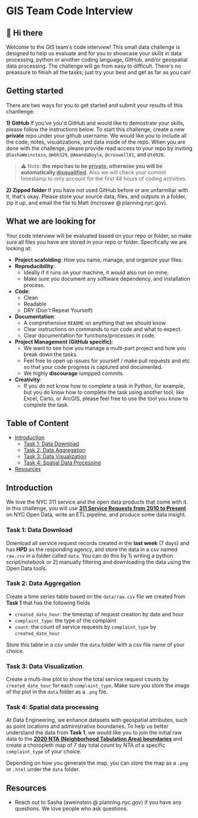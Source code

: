 # GIS Team Code Interview

## 👋 Hi there

Welcome to the GIS team's code interview! This small data challenge is designed to help us evaluate and for you to showcase your skills in data processing, python or another coding language, GitHub, and/or geospatial data processing. The challenge will go from easy to difficult.  There's no preassure to finish all the tasks; just try your best and get as far as you can!

## Getting started

There are two ways for you to get started and submit your results of this chanllenge:

**1) GitHub**
If you've you'd GitHub and would like to demostrate your skills, please follow the instructions below.
To start this challenge, create a new **private** repo under your github username. We would like you to include all the code, notes, visualizations, and data inside of the repo. When you are done with the challenge, please provide read access to your repo by inviting `@SashaWeinstein`, `@mbh329`, `@AmandaDoyle`, `@croswell81`, and `@td928`.
> ⚠️ Note: **the repo has to be <ins>private</ins>, otherwise you will be automatically <ins>disqualified</ins>**. Also we will check your commit timestamp to only account for the first 48 hours of coding activities.

**2) Zipped folder**
If you have not used GitHub before or are unfarmiliar with it, that's okay.  Please store your source data, files, and outputs in a folder, zip it up, and email the file to Matt (mcroswe @ planning.nyc.gov).

## What we are looking for

Your code interview will be evaluated based on your repo or folder, so make sure all files you have are stored in your repo or folder. Specifically we are looking at:

- **Project scafolding**: How you name, manage, and organize your files.
- **Reproducibility**:
  - Ideally if it runs on your machine, it would also run on mine.
  - Make sure you document any software dependency, and installation process.
- **Code**:
  - Clean
  - Readable
  - DRY (Don't Repeat Yourself)
- **Documentation**:
  - A comprehensive `README` on anything that we should know.
  - Clear instructions on commands to run code and what to expect.
  - Clear documentation for functions/processes in code.
- **Project Management (GitHub specific)**:
  - We want to see how you manage a multi-part project and how you break down the tasks.
  - Feel free to open up issues for yourself / make pull requests and etc so that your code progress is captured and documented.
  - We highly **discourage** lumpped commits.
- **Creativity**:
  - If you do not know how to complete a task in Python, for example, but you do know how to complete the task using another tool, like Excel, Carto, or ArcGIS, please feel free to use the tool you know to complete the task.  


## Table of Content

- [Introduction](#introduction)
  - [Task 1: Data Download](#task-1-data-download)
  - [Task 2: Data Aggregation](#task-2-data-aggregation)
  - [Task 3: Data Visualization](#task-3-data-visualization)
  - [Task 4: Spatial Data Processing](#task-4-spatial-data-processing)
- [Resources](#resources)

## Introduction

We love the NYC 311 service and the open data products that come with it. In this challenge, you will use **[311 Service Requests from 2010 to Present](https://data.cityofnewyork.us/Social-Services/311-Service-Requests-from-2010-to-Present/erm2-nwe9)** on NYC Open Data, write an ETL pipeline, and produce some data insight.

### Task 1: Data Download

Download all service request records created in the **last week** (7 days) and has **HPD** as the responding agency, and store the data in a csv named `raw.csv` in a folder called `data`.
You can do this by 1) writing a python script/notebook or 2) manually filtering and downloading the data using the Open Data tools.

### Task 2: Data Aggregation

Create a time series table based on the `data/raw.csv` file we created from **Task 1** that has the following fields

- `created_date_hour`: the timestap of request creation by date and hour
- `complaint_type`: the type of the complaint
- `count`: the count of service requests by `complaint_type` by `created_date_hour`

Store this table in a csv under the `data` folder with a csv file name of your choice.

### Task 3: Data Visualization

Create a multi-line plot to show the total service request counts by `created_date_hour` for each `complaint_type`. Make sure you store the image of the plot in the `data` folder as a `.png` file.  

### Task 4: Spatial data processing

At Data Engineering, we enhance datasets with geospatial attributes, such as point locations and administrative boundaries. To help us better understand the data from **Task 1**, we would like you to join the initial raw data to the **[2020 NTA (Neighborhood Tabulation Area) boundaries](https://www1.nyc.gov/site/planning/data-maps/open-data/census-download-metadata.page)** and create a choropleth map of 7 day total count by NTA of a specific `complaint_type` of your choice.

Depending on how you generate the map, you can store the map as a `.png` or `.html` under the `data` folder.

## Resources

- Reach out to Sasha (aweinstein @ planning.nyc.gov) if you have any questions. We love people who ask questions.
